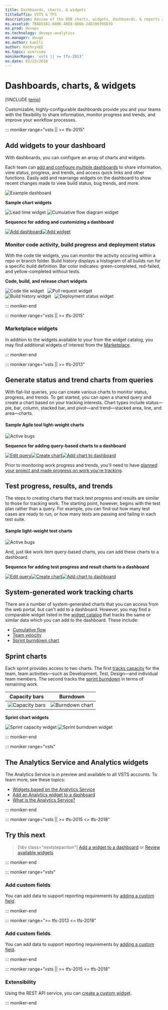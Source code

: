 ```yaml
---
title: Dashboards, charts, & widgets
titleSuffix: VSTS & TFS  
description: Review of the OOB charts, widgets, dashboards, & reports available to monitor status and trends in VSTS & Team Foundation Server (TFS)  
ms.assetid: 7BAD53A1-080E-40E8-8866-24EC00395D39
ms.prod: devops
ms.technology: devops-analytics
ms.manager: douge
ms.author: kaelliauthor: KathrynEE
ms.topic: overview
monikerRange: 'vsts || >= tfs-2013'
ms.date: 03/23/2018
---
```


# Dashboards, charts, & widgets    

[!INCLUDE [temp](../_shared/vsts-tfs-header-17-15.md)] 

Customizable, highly-configurable dashboards provide you and your teams with the flexibility to share information, monitor progress and trends, and improve your workflow processes. 

::: moniker range="vsts || >= tfs-2015"

## Add widgets to your dashboard   

With dashboards, you can configure an array of charts and widgets. 

Each team can [add and configure multiple dashboards](dashboards.md) to share information, view status, progress, and trends, and access quick links and other functions. Easily add and rearrange widgets on the dashboard to show recent changes made to view build status, bug trends, and more. 

![Example dashboard](_img/dashboard-view-with-widgets.png)


**Sample chart widgets**  

![Lead time widget](_img/lead-time-control-chart.png) ![Cumulative flow diagram widget](_img/cfd-exampe-rolling-30-days.png)   

**Sequence for adding and customizing a dashboard**

[![Add dashboard](_img/gs-add-dashboard.png)](dashboards.md)[![Add widget](_img/gs-add-widget.png)](add-widget-to-dashboard.md) 



### Monitor code activity, build progress and deployment status

With the code tile widgets, you can monitor the activity occuring within a repo or branch folder. Build history displays a histogram of all builds run for a specific build definition. Bar color indicates: green-completed, red-failed, and yellow-completed without tests. 

**Code, build, and release chart widgets**  

![Code tile widget](_img/widget-code-tile.png)&nbsp;&nbsp;&nbsp;![Pull request widget](_img/widget-catalog-pull-request.png)  
![Build history widget](_img/widget-build-history-chart.png)&nbsp;&nbsp;&nbsp;![Deployment status widget](_img/widget-deployment-status.png)    

::: moniker-end

::: moniker range="vsts || >= tfs-2015"

### Marketplace widgets

In addition to the widgets available to your from the widget catalog, you may find additional widgets of interest from the [Marketplace](https://marketplace.visualstudio.com/search?term=webpage%20widget&target=VSTS&sortBy=Relevance).  

::: moniker-end

::: moniker range="vsts || >= tfs-2013"

<a id="monitor-progress">  </a>
## Generate status and trend charts from queries  

With flat-list queries, you can create various charts to monitor status, progress, and trends. To get started, you can open a shared query and create a chart based on your tracking interests. Chart types include status&mdash;pie, bar, column, stacked bar, and pivot&mdash;and trend&mdash;stacked area, line, and area&mdash;charts.   


#### Sample Agile tool light-weight charts   

![Active bugs](_img/gs-monitor-charts-active-bugs.png)   

**Sequence for adding query-based charts to a dashboard**   

[![Edit query](_img/gs-chart-query.png)](../../work/track/using-queries.md)[![Create chart](_img/gs-chart-create.png)](charts.md)[![Add chart to dashboard](_img/gs-chart-add-dashboard.png)](add-charts-to-dashboard.md#add-charts)   


Prior to monitoring work progress and trends, you'll need to have [planned your project and made progress on work you're tracking](../../work/backlogs/create-your-backlog.md). 


## Test progress, results, and trends  

The steps to creating charts that track test progress and results are similar to those for tracking work. The starting point, however, begins with the test plan rather than a query. For example, you can find out how many test cases are ready to run, or how many tests are passing and failing in each test suite. 

#### Sample light-weight test charts   

![Active bugs](_img/gs-monitor-test-charts.png)

And, just like work item query-based charts, you can add these charts to a dashboard.  

**Sequence for adding test progress and result charts to a dashboard**  

[![Edit query](_img/gs-chart-test-type.png)](../../manual-test/getting-started/track-test-status.md)[![Create chart](_img/gs-chart-create.png)](charts.md)[![Add chart to dashboard](_img/gs-chart-add-dashboard.png)](add-charts-to-dashboard.md#add-charts)



## System-generated work tracking charts 

There are a number of system-generated charts that you can access from the web portal, but can't add to a dashboard. However, you may find a comparable widget listed in the [widget catalog](widget-catalog.md) that tracks the same or similar data which you can add to the dashboard. These include: 


- [Cumulative flow](cumulative-flow.md)
- [Team velocity](team-velocity.md)
- [Sprint burndown chart](../../work/scrum/sprint-burndown.md)  


## Sprint charts     

Each sprint provides access to two charts. The first [tracks capacity](../../work/scrum/define-sprints.md) for the team, team activities&mdash;such as Development, Test, Design&mdash;and individual team members. The second tracks the [sprint burndown](../../work/scrum/sprint-burndown.md) in terms of remaining work. 

| Capacity bars | Burndown  |
|-------| ----- |
|![Capacity bars](../../work/scrum/_img/ALM_DS_CapacityBars_S.png) | ![Burndown chart](../../work/scrum/_img/ALM_DS_SprntBD_Chrt_S.png)  |


**Sprint chart widgets**  

 ![Sprint capacity widget](_img/widget-sprint-capacity.png)  ![Sprint burndown widget](_img/widget-sprint-burndown.png)   


::: moniker-end

::: moniker range="vsts"
 
## The Analytics Service and Analytics widgets
The Analytics Service is in preview and available to all VSTS accounts. To learn more, see these topics: 
- [Widgets based on the Analytics Service](../analytics/analytics-widgets-vsts.md)
- [Add an Analytics widget to a dashboard](../analytics/enable-analytics-velocity.md)
- [What is the Analytics Service?](../analytics/what-is-analytics.md)

::: moniker-end


::: moniker range="vsts || >= tfs-2015 <= tfs-2018"

## Try this next

> [!div class="nextstepaction"]
> [Add a widget to a dashboard](widget-catalog.md) 
> or
> [Review available widgets](widget-catalog.md) 

::: moniker-end

::: moniker range="vsts"
### Add custom fields
  
You can add data to support reporting requirements by [adding a custom field](../../settings/work/process/customize-process-field.md).   

::: moniker-end

::: moniker range=">= tfs-2013 <= tfs-2018"

### Add custom fields
  
You can add data to support reporting requirements by [adding a custom field](../../work/customize/add-modify-field.md).  

::: moniker-end

::: moniker range="vsts || >= tfs-2015 <= tfs-2018"
### Extensibility 

Using the REST API service, you can [create a custom widget](../../extend/develop/add-dashboard-widget.md). 
 
::: moniker-end


<!---
*   Incorporate data from other resources to an Excel report using PowerPivot.
    PowerPivot for Excel 2010 is a data analysis add-in for Microsoft Excel 2010. By using this add-in, you can generate reports that combine data from other data stores or databases with data from Team Foundation Server. For more information, see [Microsoft PowerPivot](https://msdn.microsoft.com/library/gg399131.aspx). 

*   Create an adapter to add new data types to the data warehouse (TFS).
    An adapter is a managed assembly that implements [IWarehouseAdapter](http://msdn.microsoft.com/library/microsoft.teamfoundation.adapter.iwarehouseadapter.aspx). An adapter uses the warehouse object model to interact with the TFS data warehouse. When an adapter adds data fields to the warehouse, it programmatically extends the schema that defines data that is moved to the warehouse. For more information, see [Data Warehouse Extensibility](http://msdn.microsoft.com/library/bb130342.aspx) and [How to: Create an Adapter](http://msdn.microsoft.com/library/bb286956.aspx). 

--> 

<!---
<a id="shared-queries">  </a>
#### Predefined shared queries   

| Area| Agile | Scrum | CMMI | 
|-------|-------| ----- | ---- |   
|Project | Product Backlog<br/>Product Planning | Product Backlog | Customer Requirements<br/>Open Requirements<br/>Product Requirements <br/> |  
|Sprint | Iteration Backlog<br/> | Sprint Backlog<br/>Unfinished Work<br/>Work in Progress | none defined <sup>1</sup> |  
|Bug | Active Bugs<br/>Bug Triage<br/>Resolved Bugs | none defined <sup>2</sup>| Active Bugs<br/>Resolved Bugs |  
|Test | Open Test Cases<br/>User Stories without Test Cases | Test Cases | Open Test Cases<br/>Test Tasks |  

1. Create sprint-specific queries by adding a filter clause ```Iteration Path=@CurrentIteration``` to an existing project status query.    
2. The Scrum process treats bugs the same as product backlog items, so no bug-specific queries are predefined. To monitor bugs, add a filter clause with ```Work Item Type=Bug```.   



-->

[excel-adhoc-query-report]: ../excel/create-status-and-trend-excel-reports.md
[add-a-team]: ../../work/scale/multiple-teams.md
[team-assets]: ../../work/scale/manage-team-assets.md
[add-team-members]: ../../work/scale/multiple-teams.md#add-team-members
[add-team-admin]: ../../work/scale/add-team-administrator.md
   

